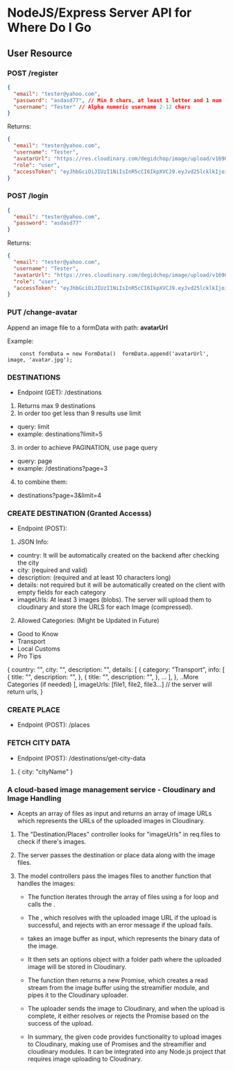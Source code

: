 # NodeJS/Express Server API for Where Do I Go

## User Resource

### POST /register

```json
{
  "email": "tester@yahoo.com",
  "password": "asdasd77", // Min 8 chars, at least 1 letter and 1 num (special chars allowed)
  "username": "Tester" // Alpha numeric username 2-12 chars
}
```

Returns:

```json
{
  "email": "tester@yahoo.com",
  "username": "Tester",
  "avatarUrl": "https://res.cloudinary.com/degidchop/image/upload/v1690401797/avatars/reedeharqpql6jvjdwcs.png", // initial default url
  "role": "user",
  "accessToken": "eyJhbGciOiJIUzI1NiIsInR5cCI6IkpXVCJ9.eyJvd25lcklkIjoiNjRjMTc4MTgwMGY1Mj..."
}
```

### POST /login

```json
{
  "email": "tester@yahoo.com",
  "password": "asdasd77"
}
```

Returns:

```json
{
  "email": "tester@yahoo.com",
  "username": "Tester",
  "avatarUrl": "https://res.cloudinary.com/degidchop/image/upload/v1690401797/avatars/reedeharqpql6jvjdwcs.png", // initial default url
  "role": "user",
  "accessToken": "eyJhbGciOiJIUzI1NiIsInR5cCI6IkpXVCJ9.eyJvd25lcklkIjoiNjRjMTc4MTgwMGY1Mj..."
}
```

### PUT /change-avatar

Append an image file to a formData with path: **avatarUrl**

Example:

`    const formData = new FormData() 
    formData.append('avatarUrl', image, 'avatar.jpg');`

### DESTINATIONS

- Endpoint (GET): /destinations

1. Returns max 9 destinations
2. In order too get less than 9 results use limit

- query: limit
- example: destinations?limit=5

3. in order to achieve PAGINATION, use page query

- query: page
- example: /destinations?page=3

4. to combine them:

- destinations?page=3&limit=4

### CREATE DESTINATION (Granted Accesss)

- Endpoint (POST):

1. JSON Info:

- country: It will be automatically created on the backend after checking the city
- city: (required and valid)
- description: (required and at least 10 characters long)
- details: not required but it will be automatically created on the client with empty fields for each category
- imageUrls: At least 3 images (blobs). The server will upload them to cloudinary and store the URLS for each Image (compressed).

2. Allowed Categories: (Might be Updated in Future)

- Good to Know
- Transport
- Local Customs
- Pro Tips

{
country: "",
city: "",
description: "",
details: [
{
category: "Transport",
info: [
{
title: "",
description: "",
},
{
title: "",
description: "",
},
...
],
},
..More Categories (if needed)
],
imageUrls: [file1, file2, file3...] // the server will return urls,
}

### CREATE PLACE

- Endpoint (POST): /places

### FETCH CITY DATA

- Endpoint (POST): /destinations/get-city-data

1. {
   city: "cityName"
   }

### A cloud-based image management service - Cloudinary and Image Handling

- Acepts an array of files as input and returns an array of image URLs which represents the URLs of the uploaded images in Cloudinary.

1. The "Destination/Places" controller looks for "imageUrls" in req.files to check if there's images.

2. The server passes the destination or place data along with the image files.

3. The model controllers pass the images files to another function that handles the images: <handleImageUploads>

   - The function iterates through the array of files using a for loop and calls the <uploadImageToCloudinary function for each file>.

   - The <uploadImageToCloudinary function returns a Promise>, which resolves with the uploaded image URL if the upload is successful, and rejects with an error message if the upload fails.
   - takes an image buffer as input, which represents the binary data of the image.
   - It then sets an options object with a folder path where the uploaded image will be stored in Cloudinary.
   - The function then returns a new Promise, which creates a read stream from the image buffer using the streamifier module, and pipes it to the Cloudinary uploader.
   - The uploader sends the image to Cloudinary, and when the upload is complete, it either resolves or rejects the Promise based on the success of the upload.
   - In summary, the given code provides functionality to upload images to Cloudinary, making use of Promises and the streamifier and cloudinary modules. It can be integrated into any Node.js project that requires image uploading to Cloudinary.
